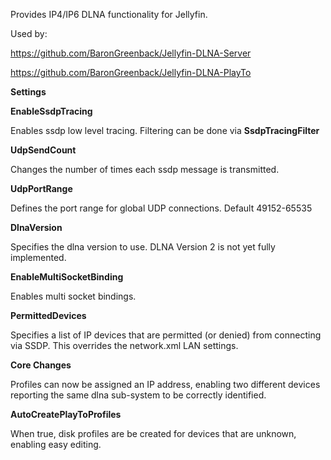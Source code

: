 Provides IP4/IP6 DLNA functionality for Jellyfin.

Used by:

https://github.com/BaronGreenback/Jellyfin-DLNA-Server

https://github.com/BaronGreenback/Jellyfin-DLNA-PlayTo


**Settings**

**EnableSsdpTracing**

Enables ssdp low level tracing. Filtering can be done via **SsdpTracingFilter**

**UdpSendCount**

Changes the number of times each ssdp message is transmitted.
        
**UdpPortRange** 

Defines the port range for global UDP connections. Default 49152-65535

**DlnaVersion**

Specifies the dlna version to use. DLNA Version 2 is not yet fully implemented. 

**EnableMultiSocketBinding**

Enables multi socket bindings.

**PermittedDevices**

Specifies a list of IP devices that are permitted (or denied) from connecting via SSDP. 
This overrides the network.xml LAN settings.


****Core Changes****

Profiles can now be assigned an IP address, enabling two different devices reporting the same dlna sub-system to be correctly identified.

**AutoCreatePlayToProfiles**

When true, disk profiles are be created for devices that are unknown, enabling easy editing.
